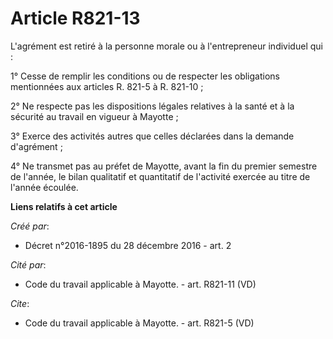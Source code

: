 # Article R821-13

L'agrément est retiré à la personne morale ou à l'entrepreneur individuel qui : 

1° Cesse de remplir les conditions ou de respecter les obligations mentionnées aux articles R. 821-5 à R. 821-10 ; 

2° Ne respecte pas les dispositions légales relatives à la santé et à la sécurité au travail en vigueur à Mayotte ; 

3° Exerce des activités autres que celles déclarées dans la demande d'agrément ; 

4° Ne transmet pas au préfet de Mayotte, avant la fin du premier semestre de l'année, le bilan qualitatif et quantitatif de
l'activité exercée au titre de l'année écoulée.

**Liens relatifs à cet article**

_Créé par_:

  - Décret n°2016-1895 du 28 décembre 2016 - art. 2

_Cité par_:

  - Code du travail applicable à Mayotte. - art. R821-11 (VD)

_Cite_:

  - Code du travail applicable à Mayotte. - art. R821-5 (VD)
